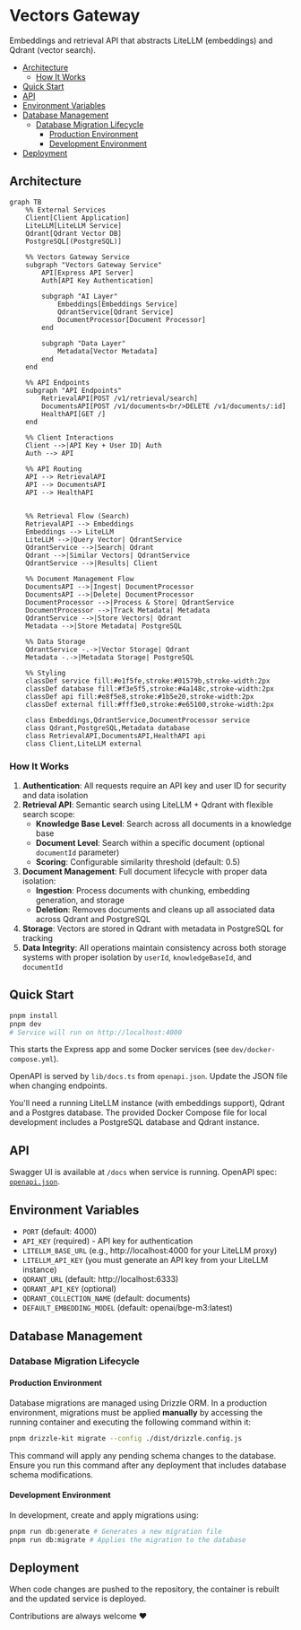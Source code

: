 # Vectors Gateway <!-- omit in toc -->

Embeddings and retrieval API that abstracts LiteLLM (embeddings) and Qdrant (vector search).

- [Architecture](#architecture)
  - [How It Works](#how-it-works)
- [Quick Start](#quick-start)
- [API](#api)
- [Environment Variables](#environment-variables)
- [Database Management](#database-management)
  - [Database Migration Lifecycle](#database-migration-lifecycle)
    - [Production Environment](#production-environment)
    - [Development Environment](#development-environment)
- [Deployment](#deployment)

## Architecture

```mermaid
graph TB
    %% External Services
    Client[Client Application]
    LiteLLM[LiteLLM Service]
    Qdrant[Qdrant Vector DB]
    PostgreSQL[(PostgreSQL)]
    
    %% Vectors Gateway Service
    subgraph "Vectors Gateway Service"
        API[Express API Server]
        Auth[API Key Authentication]
        
        subgraph "AI Layer"
            Embeddings[Embeddings Service]
            QdrantService[Qdrant Service]
            DocumentProcessor[Document Processor]
        end
        
        subgraph "Data Layer"
            Metadata[Vector Metadata]
        end
    end
    
    %% API Endpoints
    subgraph "API Endpoints"
        RetrievalAPI[POST /v1/retrieval/search]
        DocumentsAPI[POST /v1/documents<br/>DELETE /v1/documents/:id]
        HealthAPI[GET /]
    end
    
    %% Client Interactions
    Client -->|API Key + User ID| Auth
    Auth --> API
    
    %% API Routing
    API --> RetrievalAPI
    API --> DocumentsAPI
    API --> HealthAPI
    
    
    %% Retrieval Flow (Search)
    RetrievalAPI --> Embeddings
    Embeddings --> LiteLLM
    LiteLLM -->|Query Vector| QdrantService
    QdrantService -->|Search| Qdrant
    Qdrant -->|Similar Vectors| QdrantService
    QdrantService -->|Results| Client
    
    %% Document Management Flow
    DocumentsAPI -->|Ingest| DocumentProcessor
    DocumentsAPI -->|Delete| DocumentProcessor
    DocumentProcessor -->|Process & Store| QdrantService
    DocumentProcessor -->|Track Metadata| Metadata
    QdrantService -->|Store Vectors| Qdrant
    Metadata -->|Store Metadata| PostgreSQL
    
    %% Data Storage
    QdrantService -.->|Vector Storage| Qdrant
    Metadata -.->|Metadata Storage| PostgreSQL
    
    %% Styling
    classDef service fill:#e1f5fe,stroke:#01579b,stroke-width:2px
    classDef database fill:#f3e5f5,stroke:#4a148c,stroke-width:2px
    classDef api fill:#e8f5e8,stroke:#1b5e20,stroke-width:2px
    classDef external fill:#fff3e0,stroke:#e65100,stroke-width:2px
    
    class Embeddings,QdrantService,DocumentProcessor service
    class Qdrant,PostgreSQL,Metadata database
    class RetrievalAPI,DocumentsAPI,HealthAPI api
    class Client,LiteLLM external
```

### How It Works

1. **Authentication**: All requests require an API key and user ID for security and data isolation
2. **Retrieval API**: Semantic search using LiteLLM + Qdrant with flexible search scope:
   - **Knowledge Base Level**: Search across all documents in a knowledge base
   - **Document Level**: Search within a specific document (optional `documentId` parameter)
   - **Scoring**: Configurable similarity threshold (default: 0.5)
3. **Document Management**: Full document lifecycle with proper data isolation:
   - **Ingestion**: Process documents with chunking, embedding generation, and storage
   - **Deletion**: Removes documents and cleans up all associated data across Qdrant and PostgreSQL
4. **Storage**: Vectors are stored in Qdrant with metadata in PostgreSQL for tracking
5. **Data Integrity**: All operations maintain consistency across both storage systems with proper isolation by `userId`, `knowledgeBaseId`, and `documentId`

## Quick Start

```bash
pnpm install
pnpm dev
# Service will run on http://localhost:4000
```

This starts the Express app and some Docker services (see `dev/docker-compose.yml`).

OpenAPI is served by `lib/docs.ts` from `openapi.json`. Update the JSON file when changing endpoints.

You'll need a running LiteLLM instance (with embeddings support), Qdrant and a Postgres database. The provided Docker Compose file for local development includes a PostgreSQL database and Qdrant instance.

## API

Swagger UI is available at `/docs` when service is running. OpenAPI spec: [`openapi.json`](./openapi.json).

## Environment Variables

- `PORT` (default: 4000)
- `API_KEY` (required) - API key for authentication
- `LITELLM_BASE_URL` (e.g., http://localhost:4000 for your LiteLLM proxy)
- `LITELLM_API_KEY` (you must generate an API key from your LiteLLM instance)
- `QDRANT_URL` (default: http://localhost:6333)
- `QDRANT_API_KEY` (optional)
- `QDRANT_COLLECTION_NAME` (default: documents)
- `DEFAULT_EMBEDDING_MODEL` (default: openai/bge-m3:latest)

## Database Management

### Database Migration Lifecycle

#### Production Environment

Database migrations are managed using Drizzle ORM. In a production environment, migrations must be applied **manually** by accessing the running container and executing the following command within it:

```bash
pnpm drizzle-kit migrate --config ./dist/drizzle.config.js
```

This command will apply any pending schema changes to the database. Ensure you run this command after any deployment that includes database schema modifications.

#### Development Environment

In development, create and apply migrations using:

```bash
pnpm run db:generate # Generates a new migration file
pnpm run db:migrate # Applies the migration to the database
```

## Deployment

When code changes are pushed to the repository, the container is rebuilt and the updated service is deployed.

Contributions are always welcome ❤️
